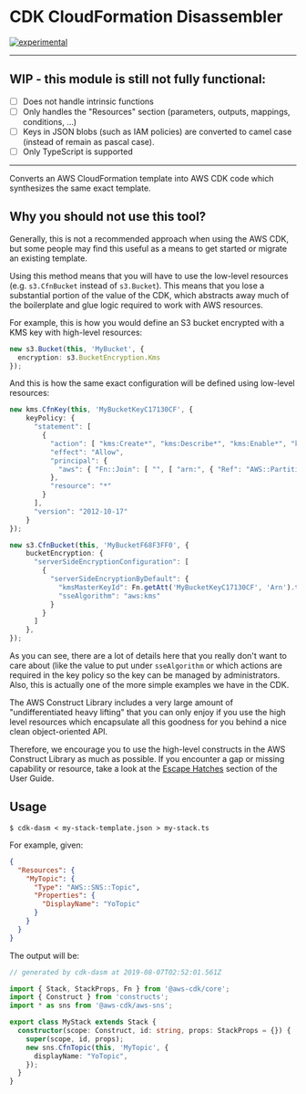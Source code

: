 # CDK CloudFormation Disassembler

[![experimental](http://badges.github.io/stability-badges/dist/experimental.svg)](http://github.com/badges/stability-badges)

----

## __WIP__ - this module is still not fully functional:

- [ ] Does not handle intrinsic functions
- [ ] Only handles the "Resources" section (parameters, outputs, mappings,
  conditions, ...)
- [ ] Keys in JSON blobs (such as IAM policies) are converted to camel case
  (instead of remain as pascal case).
- [ ] Only TypeScript is supported

-----

Converts an AWS CloudFormation template into AWS CDK code which synthesizes the
same exact template.

## Why you should not use this tool?

Generally, this is not a recommended approach when using the AWS CDK, but some
people may find this useful as a means to get started or migrate an existing
template.

Using this method means that you will have to use the low-level resources (e.g.
`s3.CfnBucket` instead of `s3.Bucket`). This means that you lose a substantial
portion of the value of the CDK, which abstracts away much of the boilerplate
and glue logic required to work with AWS resources.

For example, this is how you would define an S3 bucket encrypted with a KMS key
with high-level resources:

```ts
new s3.Bucket(this, 'MyBucket', {
  encryption: s3.BucketEncryption.Kms
});
```

And this is how the same exact configuration will be defined using low-level
resources:

```ts
new kms.CfnKey(this, 'MyBucketKeyC17130CF', {
    keyPolicy: {
      "statement": [
        {
          "action": [ "kms:Create*", "kms:Describe*", "kms:Enable*", "kms:List*", "kms:Put*", "kms:Update*", "kms:Revoke*", "kms:Disable*", "kms:Get*", "kms:Delete*", "kms:ScheduleKeyDeletion", "kms:CancelKeyDeletion" ],
          "effect": "Allow",
          "principal": {
            "aws": { "Fn::Join": [ "", [ "arn:", { "Ref": "AWS::Partition" }, ":iam::", { "Ref": "AWS::AccountId" }, ":root" ] ] }
          },
          "resource": "*"
        }
      ],
      "version": "2012-10-17"
    }
});

new s3.CfnBucket(this, 'MyBucketF68F3FF0', {
    bucketEncryption: {
      "serverSideEncryptionConfiguration": [
        {
          "serverSideEncryptionByDefault": {
            "kmsMasterKeyId": Fn.getAtt('MyBucketKeyC17130CF', 'Arn').toString(),
            "sseAlgorithm": "aws:kms"
          }
        }
      ]
    },
});
```
As you can see, there are a lot of details here that you really don't want to
care about (like the value to put under `sseAlgorithm` or which actions are
required in the key policy so the key can be managed by administrators. Also,
this is actually one of the more simple examples we have in the CDK.

The AWS Construct Library includes a very large amount of "undifferentiated
heavy lifting" that you can only enjoy if you use the high level resources which
encapsulate all this goodness for you behind a nice clean object-oriented API.

Therefore, we encourage you to use the high-level constructs in the AWS
Construct Library as much as possible. If you encounter a gap or missing
capability or resource, take a look at the [Escape
Hatches](https://docs.aws.amazon.com/CDK/latest/userguide/cfn_layer.html)
section of the User Guide.

## Usage

```console
$ cdk-dasm < my-stack-template.json > my-stack.ts
```

For example, given:

```json
{
  "Resources": {
    "MyTopic": {
      "Type": "AWS::SNS::Topic",
      "Properties": {
        "DisplayName": "YoTopic"
      }
    }
  }
}
```

The output will be:

```ts
// generated by cdk-dasm at 2019-08-07T02:52:01.561Z

import { Stack, StackProps, Fn } from '@aws-cdk/core';
import { Construct } from 'constructs';
import * as sns from '@aws-cdk/aws-sns';

export class MyStack extends Stack {
  constructor(scope: Construct, id: string, props: StackProps = {}) {
    super(scope, id, props);
    new sns.CfnTopic(this, 'MyTopic', {
      displayName: "YoTopic",
    });
  }
}
```